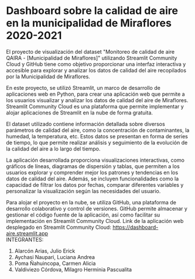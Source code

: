 # Dashboard sobre la calidad de aire en la municipalidad de Miraflores 2020-2021

El proyecto de visualización del dataset "Monitoreo de calidad de aire QAIRA - [Municipalidad de Miraflores]" utilizando Streamlit Community Cloud y GitHub tiene como objetivo proporcionar una interfaz interactiva y accesible para explorar y analizar los datos de calidad del aire recopilados por la Municipalidad de Miraflores.

En este proyecto, se utilizó Streamlit, un marco de desarrollo de aplicaciones web en Python, para crear una aplicación web que permite a los usuarios visualizar y analizar los datos de calidad del aire de Miraflores. Streamlit Community Cloud es una plataforma que permite implementar y alojar aplicaciones de Streamlit en la nube de forma gratuita.

El dataset utilizado contiene información detallada sobre diversos parámetros de calidad del aire, como la concentración de contaminantes, la humedad, la temperatura, etc. Estos datos se presentan en forma de series de tiempo, lo que permite realizar análisis y seguimiento de la evolución de la calidad del aire a lo largo del tiempo.

La aplicación desarrollada proporciona visualizaciones interactivas, como gráficos de líneas, diagramas de dispersión y tablas, que permiten a los usuarios explorar y comprender mejor los patrones y tendencias en los datos de calidad del aire. Además, se incluyen funcionalidades como la capacidad de filtrar los datos por fechas, comparar diferentes variables y personalizar la visualización según las necesidades del usuario.

Para alojar el proyecto en la nube, se utiliza GitHub, una plataforma de desarrollo colaborativo y control de versiones. GitHub permite almacenar y gestionar el código fuente de la aplicación, así como facilitar su implementación en Streamlit Community Cloud.
Link de la aplicación web desplegado en Streamlit Community Cloud: https://dashboard-aire.streamlit.app  
INTEGRANTES:
1. Alarcón Arias, Julio Erick
2. Aychasi Naupari, Luciana Andrea
3. Poma Ñahuincopa, Carmen Alicia
4. Valdiviezo Córdova, Milagro Herminia Pascualita


